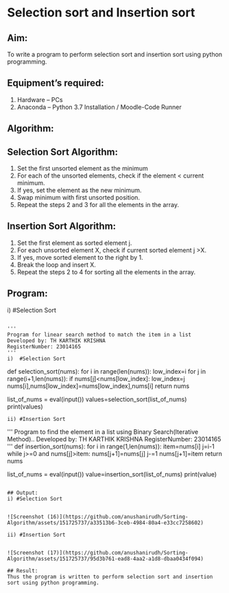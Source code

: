 # Selection sort and Insertion sort
## Aim:
To write a program to perform selection sort and insertion sort using python programming.
## Equipment’s required:
1.	Hardware – PCs
2.	Anaconda – Python 3.7 Installation / Moodle-Code Runner
## Algorithm:
## Selection Sort Algorithm:
1.	Set the first unsorted element as the minimum
2.	For each of the unsorted elements, check if the element < current minimum.
3.	If yes, set the element as the new minimum.
4.	Swap minimum with first unsorted position.
5.	Repeat the steps 2 and 3 for all the elements in the array.
## Insertion Sort Algorithm:
1.	Set the first element as sorted element j.
2.	For each unsorted element X, check if current sorted element j >X.
3.	If yes, move sorted element to the right by 1.
4.	Break the loop and insert X.
5.	Repeat the steps 2 to 4 for sorting all the elements in the array.
## Program:
i)	#Selection Sort
```

''' 
Program for linear search method to match the item in a list
Developed by: TH KARTHIK KRISHNA
RegisterNumber: 23014165
'''
i)	#Selection Sort
```
def selection_sort(nums):
    for i in range(len(nums)):
        low_index=i
        for j in range(i+1,len(nums)):
            if nums[j]<nums[low_index]:
                low_index=j
        nums[i],nums[low_index]=nums[low_index],nums[i]
    return nums
    
list_of_nums = eval(input())
values=selection_sort(list_of_nums)
print(values)




```
ii)	#Insertion Sort
```


''' 
Program to find the element in a list using Binary Search(Iterative Method)..
Developed by: TH KARTHIK KRISHNA
RegisterNumber: 23014165
'''
def insertion_sort(nums):
    for i in range(1,len(nums)):
        item=nums[i]
        j=i-1
        while j>=0 and nums[j]>item:
            nums[j+1]=nums[j]
            j-=1
        nums[j+1]=item
    return nums
    
list_of_nums = eval(input())
value=insertion_sort(list_of_nums)
print(value)


```

## Output:
i) #Selection Sort


![Screenshot (16)](https://github.com/anushanirudh/Sorting-Algorithm/assets/151725737/a33513b6-3ceb-4984-80a4-e33cc7258602)

ii) #Insertion Sort


![Screenshot (17)](https://github.com/anushanirudh/Sorting-Algorithm/assets/151725737/95d3b761-ead8-4aa2-a1d8-dbaa0434f094)

## Result:
Thus the program is written to perform selection sort and insertion sort using python programming.
